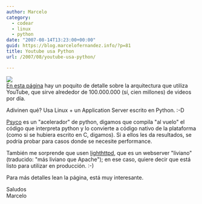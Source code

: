 ```yaml
---
author: Marcelo
category:
  - codear
  - linux
  - python
date: "2007-08-14T13:23:00+00:00"
guid: https://blog.marcelofernandez.info/?p=81
title: Youtube usa Python
url: /2007/08/youtube-usa-python/

---
```

[![](http://2.bp.blogspot.com/_nDZ247g0qSM/RsGsm09PgGI/AAAAAAAAAJ4/7k6yg0v_PqA/s400/pic_youtubelogo_123x63.gif)](http://2.bp.blogspot.com/_nDZ247g0qSM/RsGsm09PgGI/AAAAAAAAAJ4/7k6yg0v_PqA/s1600-h/pic_youtubelogo_123x63.gif)  
[En esta página](http://highscalability.com/youtube-architecture) hay un poquito de detalle sobre la arquitectura que utiliza YouTube, que sirve alrededor de 100.000.000 (sí, cien millones) de videos por día.

Adivinen qué? Usa Linux + un Application Server escrito en Python. :-D

[Psyco](http://psyco.sourceforge.net/) es un "acelerador" de python, digamos que compila "al vuelo" el código que interpreta python y lo convierte a código nativo de la plataforma (como si se hubiera escrito en C, digamos). Si a ellos les da resultados, se podría probar para casos donde se necesite performance.

También me sorprende que usen [lighthttpd](http://www.lighttpd.net/), que es un webserver "liviano" (traducido: "más liviano que Apache"); en ese caso, quiere decir que está listo para utilizar en producción. :-)

Para más detalles lean la página, está muy interesante.

Saludos  
Marcelo
